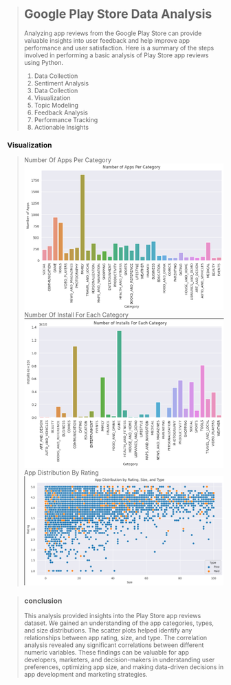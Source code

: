 > # Google Play Store Data Analysis 
> Analyzing app reviews from the Google Play Store can provide valuable insights into user feedback and help improve app performance and user satisfaction. Here is a summary of the steps involved in performing a basic analysis of Play Store app reviews using Python.
> 1. Data Collection
> 2. Sentiment Analysis
> 3. Data Collection
> 4. Visualization
> 5. Topic Modeling
> 6. Feedback Analysis
> 7. Performance Tracking
> 8. Actionable Insights

### Visualization
> Number Of Apps Per Category
![Number Of Apps Per Category](https://github.com/deepakkush02/Play-Store-Data-Analysis/blob/main/Number%20Of%20Apps%20Per%20Category.png)
> Number Of Install For Each Category
![Number Of Install For Each Category](https://github.com/deepakkush02/Play-Store-Data-Analysis/blob/main/Number%20Of%20Install%20For%20Each%20Category.png)
>  App Distribution By Rating
![App Distribution By Rating](https://github.com/deepakkush02/Play-Store-Data-Analysis/blob/main/App%20Distribution%20By%20Rating.png)



> ### conclusion 
> This analysis provided insights into the Play Store app reviews dataset. We gained an understanding of the app categories, types, and size distributions. The scatter plots helped identify any relationships between app rating, size, and type. The correlation analysis revealed any significant correlations between different numeric variables.
> These findings can be valuable for app developers, marketers, and decision-makers in understanding user preferences, optimizing app size, and making data-driven decisions in app development and marketing strategies.
